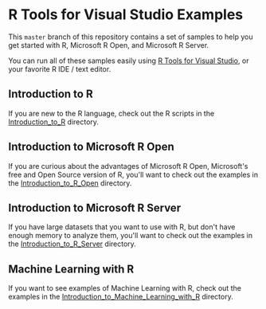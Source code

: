 # R Tools for Visual Studio Examples

This `master` branch of this repository contains a set of samples to help you
get started with R, Microsoft R Open, and Microsoft R Server. 

You can run all of these samples easily using [R Tools for Visual
Studio](http://microsoft.github.io/RTVS-docs/), or your favorite R IDE / text
editor. 

## Introduction to R

If you are new to the R language, check out the R scripts in the
[Introduction_to_R](https://github.com/Microsoft/RTVS-docs/tree/master/examples/Introduction_to_R) directory. 

## Introduction to Microsoft R Open

If you are curious about the advantages of Microsoft R Open, Microsoft's free
and Open Source version of R, you'll want to check out the examples in the
[Introduction_to_R_Open](https://github.com/Microsoft/RTVS-docs/tree/master/examples/Introduction_to_R_Open) directory. 

## Introduction to Microsoft R Server

If you have large datasets that you want to use with R, but don't have enough
memory to analyze them, you'll want to check out the examples in the
[Introduction_to_R_Server](https://github.com/Microsoft/RTVS-docs/tree/master/examples/Introduction_to_R_Server) directory.

## Machine Learning with R

If you want to see examples of Machine Learning with R, check out the examples
in the [Introduction_to_Machine_Learning_with_R](https://github.com/Microsoft/RTVS-docs/tree/master/examples/Introduction_to_Machine_Learning_with_R) directory.
